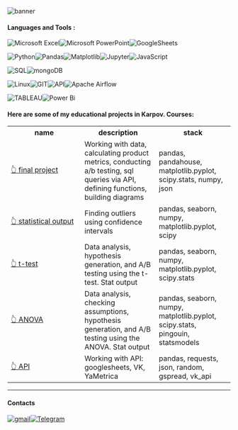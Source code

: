 <img src="https://quasa.io/storage/images/news/3jKzGHWPJdpU3XM74WMCugOaAKGzs0W0cm33yTkz.webp" alt="banner">

#### Languages and Tools :
![Microsoft
Excel](https://img.shields.io/badge/Microsoft_Excel-217346?style=for-the-badge&logo=microsoft-excel&logoColor=white)![Microsoft
PowerPoint](https://img.shields.io/badge/Microsoft_PowerPoint-B7472A?style=for-the-badge&logo=microsoft-powerpoint&logoColor=white)![GoogleSheets](https://img.shields.io/badge/-Google_Sheets-FFFf?style=for-the-badge&logo=GoogleSheets&logoColor=white)

![Python](https://img.shields.io/badge/-Python-FFF?style=for-the-badge&logo=python)![Pandas](https://img.shields.io/badge/pandas-white.svg?style=for-the-badge&logo=pandas&logoColor=%23150458)![Matplotlib](https://img.shields.io/badge/Matplotlib-%23ffffff.svg?style=for-the-badge&logo=Matplotlib&logoColor=black)![Jupyter](https://img.shields.io/badge/-Jupyter_Notebook-FFF?style=for-the-badge&logo=Jupyter)![JavaScript](https://img.shields.io/badge/javascript-white?style=for-the-badge&logo=javascript&logoColor=%23F7DF1E)

![SQL](https://img.shields.io/badge/-SQL-00A4EF?style=for-the-badge&logo=SQL)![mongoDB](https://img.shields.io/badge/-MongoDB-black?style=for-the-badge&logo=MongoDB)

![Linux](https://img.shields.io/badge/Linux-ffffff?style=for-the-badge&logo=linux&logoColor=black)![GIT](https://img.shields.io/badge/-GIT-FFF?style=for-the-badge&logo=GIT)![API](https://img.shields.io/badge/-API-white?style=for-the-badge&logo=API)![Apache Airflow](https://img.shields.io/badge/Apache%20Airflow-fff?style=for-the-badge&logo=Apache%20Airflow&logoColor=darkblue)

![TABLEAU](https://img.shields.io/badge/Tableau-00A4EF?style=for-the-badge&logo=Tableau&logoColor=white)![Power Bi](https://img.shields.io/badge/power_bi-F2C811?style=for-the-badge&logo=powerbi&logoColor=black)

#### Here are some of my educational projects in Karpov. Courses:

<table>
  <tr>
    <th style="width: 150px">name</th>
    <th>description</th>
    <th>stack</th>
  </tr>
  <tr>
    <td><a href="https://github.com/ArTimur/DA_projects/blob/master/projects/final_project.ipynb">👆 final project</a></td>
    <td>Working with data, calculating product metrics, conducting a/b testing, sql queries via API, defining functions, building diagrams</td>
    <td>pandas, pandahouse, matplotlib.pyplot, scipy.stats, numpy, json</td>
  </tr>
  <tr>
    <td><a href="https://github.com/ArTimur/DA_projects/blob/master/statistics/stat_output.ipynb">👆 statistical output</a></td>
    <td>Finding outliers using confidence intervals</td>
    <td>pandas, seaborn, numpy, matplotlib.pyplot, scipy</td>
  </tr>
  <tr>
    <td><a href="https://github.com/ArTimur/DA_projects/blob/master/statistics/ttest.ipynb">👆 t-test</a></td>
    <td>Data analysis, hypothesis generation, and A/B testing using the t-test. Stat output</td>
    <td>pandas, seaborn, numpy, matplotlib.pyplot, scipy.stats</td>
  </tr>
  <tr>
    <td><a href="https://github.com/ArTimur/DA_projects/blob/master/statistics/anova.ipynb">👆 ANOVA</a></td>
    <td>Data analysis, checking assumptions, hypothesis generation, and A/B testing using the ANOVA. Stat output</td>
    <td>pandas, seaborn, numpy, matplotlib.pyplot, scipy.stats, pingouin, statsmodels</td>
  </tr>
  <tr>
    <td><a href="https://github.com/ArTimur/DA_projects/blob/master/API/API_VK_google_YanMetr.ipynb">👆 API</a></td>
    <td>Working with API: googlesheets, VK, YaMetrica</td>
    <td>pandas, requests, json, random, gspread, vk_api</td>
  </tr>
</table>



---
#### Contacts
<a
  href="mailto: mrtimmag@gmail.com">![gmail](https://img.shields.io/badge/Gmail-D14836?style=for-the-badge&logo=gmail&logoColor=white)</a><a
  href="">[![Telegram](https://img.shields.io/badge/-Telegram-27A7E7?style=for-the-badge&logo=telegram)](https://t.me/T_i_m_T_i_m)</a>